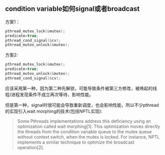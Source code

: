 condition variable如何signal或者broadcast
----------------------------------------
方案1：  
```C
pthread_mutex_lock(&mutex);
predicate=true;
pthread_cond_signal(&cv);
pthread_mutex_unlock(&mutex);
```
方案2:  
```C
pthread_mutex_lock(&mutex);
predicate=true;
pthread_mutex_unlock(&mutex);
pthread_cond_signal(&cv);
```

应该采用第一种，因为第二种先解锁，可能导致条件被第三方修改，被唤起的线程/进程发现条件不成立再次等待，影响性能。

但是第一种，signal时很可能会导致重新调度，也会影响性能，所以不少pthread的实现引入wait morphing的技术(包括NPTL实现):  
> Some Pthreads implementations address this deficiency using an optimization called wait morphing[1]. This optimization moves directly the threads from the condition variable queue to the mutex queue without context switch, when the mutex is locked. For instance, NPTL implements a similar technique to optimize the broadcast operation[2].

